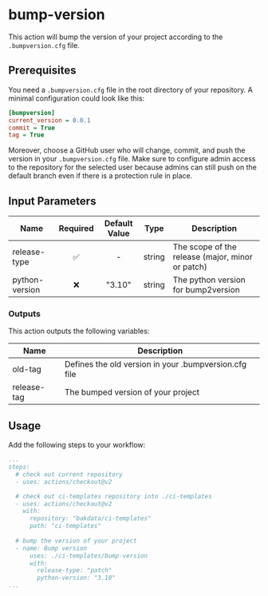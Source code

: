 # bump-version
This action will bump the version of your project according to the `.bumpversion.cfg` file.


## Prerequisites
You need a `.bumpversion.cfg` file in the root directory of your repository. A minimal configuration could look like this:
```cfg
[bumpversion]
current_version = 0.0.1
commit = True
tag = True
```

Moreover, choose a GitHub user who will change, commit, and push the version in your `.bumpversion.cfg` file. Make sure to configure
admin access to the repository for the selected user because admins can still push on the default branch even if there
is a protection rule in place.

## Input Parameters
| Name              | Required  |             Default Value             |  Type   | Description                                        |
|-------------------|:---------:|:-------------------------------------:|:-------:|----------------------------------------------------|
| release-type      |    ✅     |                  -                    | string  | The scope of the release (major, minor or patch)   |
| python-version    |    ❌     |                "3.10"                 | string  | The python version for bump2version                |

### Outputs
This action outputs the following variables:

| Name        | Description                                           |
|-------------|-------------------------------------------------------|
| old-tag     | Defines the old version in your .bumpversion.cfg file |
| release-tag | The bumped version of your project                    |

## Usage
Add the following steps to your workflow:
```yaml
...
steps:
  # check out current repository
  - uses: actions/checkout@v2

  # check out ci-templates repository into ./ci-templates
  - uses: actions/checkout@v2
    with:
      repository: "bakdata/ci-templates"
      path: "ci-templates"
  
  # bump the version of your project
  - name: Bump version
      uses: ./ci-templates/bump-version
      with:
        release-type: "patch"
        python-version: "3.10"
...
```
